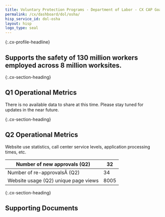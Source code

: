 ```yaml
---
title: Voluntary Protection Programs - Department of Labor - CX CAP Goal Dashboard
permalink: /cx/dashboard/dol/osha/
hisp_service_id: dol-osha
layout: hisp
logo_type: seal
---
```


{:.cx-profile-headline}
## Supports the safety of 130 million workers employed across 8 million worksites.

{:.cx-section-heading}
## Q1 Operational Metrics

There is no available data to share at this time. Please stay tuned for updates in the near future.

{:.cx-section-heading}
## Q2 Operational Metrics

Website use statistics, call center service levels, application processing times, etc.

| Number of new approvals (Q2)         | 32   |
|--------------------------------------|------|
| Number of re-approvalsÂ (Q2)         | 34   |
| Website usage (Q2) unique page views | 8005 |

{:.cx-section-heading}
## Supporting Documents

